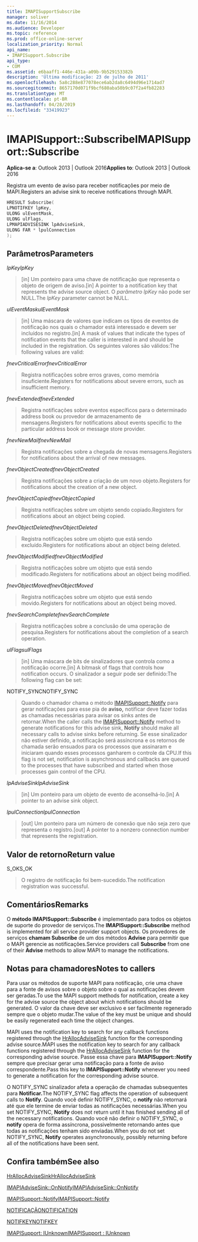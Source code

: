 ```yaml
---
title: IMAPISupportSubscribe
manager: soliver
ms.date: 11/16/2014
ms.audience: Developer
ms.topic: reference
ms.prod: office-online-server
localization_priority: Normal
api_name:
- IMAPISupport.Subscribe
api_type:
- COM
ms.assetid: e6baaff1-446e-431a-a09b-9b529153382b
description: 'Última modificação: 23 de julho de 2011'
ms.openlocfilehash: 5a8c288e877078ece6ab2da8c6494d96e1714ad7
ms.sourcegitcommit: 8657170d071f9bcf680aba50b9c07f2a4fb82283
ms.translationtype: MT
ms.contentlocale: pt-BR
ms.lasthandoff: 04/28/2019
ms.locfileid: "33419923"
---
```

# <a name="imapisupportsubscribe"></a><span data-ttu-id="3ed68-103">IMAPISupport::Subscribe</span><span class="sxs-lookup"><span data-stu-id="3ed68-103">IMAPISupport::Subscribe</span></span>

  
  
<span data-ttu-id="3ed68-104">**Aplica-se a**: Outlook 2013 | Outlook 2016</span><span class="sxs-lookup"><span data-stu-id="3ed68-104">**Applies to**: Outlook 2013 | Outlook 2016</span></span> 
  
<span data-ttu-id="3ed68-105">Registra um evento de aviso para receber notificações por meio de MAPI.</span><span class="sxs-lookup"><span data-stu-id="3ed68-105">Registers an advise sink to receive notifications through MAPI.</span></span>
  
```cpp
HRESULT Subscribe(
LPNOTIFKEY lpKey,
ULONG ulEventMask,
ULONG ulFlags,
LPMAPIADVISESINK lpAdviseSink,
ULONG FAR * lpulConnection
);
```

## <a name="parameters"></a><span data-ttu-id="3ed68-106">Parâmetros</span><span class="sxs-lookup"><span data-stu-id="3ed68-106">Parameters</span></span>

 <span data-ttu-id="3ed68-107">_lpKey_</span><span class="sxs-lookup"><span data-stu-id="3ed68-107">_lpKey_</span></span>
  
> <span data-ttu-id="3ed68-108">[in] Um ponteiro para uma chave de notificação que representa o objeto de origem de aviso.</span><span class="sxs-lookup"><span data-stu-id="3ed68-108">[in] A pointer to a notification key that represents the advise source object.</span></span> <span data-ttu-id="3ed68-109">O  _parâmetro lpKey_ não pode ser NULL.</span><span class="sxs-lookup"><span data-stu-id="3ed68-109">The  _lpKey_ parameter cannot be NULL.</span></span> 
    
 <span data-ttu-id="3ed68-110">_ulEventMask_</span><span class="sxs-lookup"><span data-stu-id="3ed68-110">_ulEventMask_</span></span>
  
> <span data-ttu-id="3ed68-111">[in] Uma máscara de valores que indicam os tipos de eventos de notificação nos quais o chamador está interessado e devem ser incluídos no registro.</span><span class="sxs-lookup"><span data-stu-id="3ed68-111">[in] A mask of values that indicate the types of notification events that the caller is interested in and should be included in the registration.</span></span> <span data-ttu-id="3ed68-112">Os seguintes valores são válidos:</span><span class="sxs-lookup"><span data-stu-id="3ed68-112">The following values are valid:</span></span>
    
 <span data-ttu-id="3ed68-113">_fnevCriticalError_</span><span class="sxs-lookup"><span data-stu-id="3ed68-113">_fnevCriticalError_</span></span>
  
> <span data-ttu-id="3ed68-114">Registra notificações sobre erros graves, como memória insuficiente.</span><span class="sxs-lookup"><span data-stu-id="3ed68-114">Registers for notifications about severe errors, such as insufficient memory.</span></span>
    
 <span data-ttu-id="3ed68-115">_fnevExtended_</span><span class="sxs-lookup"><span data-stu-id="3ed68-115">_fnevExtended_</span></span>
  
> <span data-ttu-id="3ed68-116">Registra notificações sobre eventos específicos para o determinado address book ou provedor de armazenamento de mensagens.</span><span class="sxs-lookup"><span data-stu-id="3ed68-116">Registers for notifications about events specific to the particular address book or message store provider.</span></span>
    
 <span data-ttu-id="3ed68-117">_fnevNewMail_</span><span class="sxs-lookup"><span data-stu-id="3ed68-117">_fnevNewMail_</span></span>
  
> <span data-ttu-id="3ed68-118">Registra notificações sobre a chegada de novas mensagens.</span><span class="sxs-lookup"><span data-stu-id="3ed68-118">Registers for notifications about the arrival of new messages.</span></span> 
    
 <span data-ttu-id="3ed68-119">_fnevObjectCreated_</span><span class="sxs-lookup"><span data-stu-id="3ed68-119">_fnevObjectCreated_</span></span>
  
> <span data-ttu-id="3ed68-120">Registra notificações sobre a criação de um novo objeto.</span><span class="sxs-lookup"><span data-stu-id="3ed68-120">Registers for notifications about the creation of a new object.</span></span>
    
 <span data-ttu-id="3ed68-121">_fnevObjectCopied_</span><span class="sxs-lookup"><span data-stu-id="3ed68-121">_fnevObjectCopied_</span></span>
  
> <span data-ttu-id="3ed68-122">Registra notificações sobre um objeto sendo copiado.</span><span class="sxs-lookup"><span data-stu-id="3ed68-122">Registers for notifications about an object being copied.</span></span>
    
 <span data-ttu-id="3ed68-123">_fnevObjectDeleted_</span><span class="sxs-lookup"><span data-stu-id="3ed68-123">_fnevObjectDeleted_</span></span>
  
> <span data-ttu-id="3ed68-124">Registra notificações sobre um objeto que está sendo excluído.</span><span class="sxs-lookup"><span data-stu-id="3ed68-124">Registers for notifications about an object being deleted.</span></span>
    
 <span data-ttu-id="3ed68-125">_fnevObjectModified_</span><span class="sxs-lookup"><span data-stu-id="3ed68-125">_fnevObjectModified_</span></span>
  
> <span data-ttu-id="3ed68-126">Registra notificações sobre um objeto que está sendo modificado.</span><span class="sxs-lookup"><span data-stu-id="3ed68-126">Registers for notifications about an object being modified.</span></span>
    
 <span data-ttu-id="3ed68-127">_fnevObjectMoved_</span><span class="sxs-lookup"><span data-stu-id="3ed68-127">_fnevObjectMoved_</span></span>
  
> <span data-ttu-id="3ed68-128">Registra notificações sobre um objeto que está sendo movido.</span><span class="sxs-lookup"><span data-stu-id="3ed68-128">Registers for notifications about an object being moved.</span></span>
    
 <span data-ttu-id="3ed68-129">_fnevSearchComplete_</span><span class="sxs-lookup"><span data-stu-id="3ed68-129">_fnevSearchComplete_</span></span>
  
> <span data-ttu-id="3ed68-130">Registra notificações sobre a conclusão de uma operação de pesquisa.</span><span class="sxs-lookup"><span data-stu-id="3ed68-130">Registers for notifications about the completion of a search operation.</span></span>
    
 <span data-ttu-id="3ed68-131">_ulFlags_</span><span class="sxs-lookup"><span data-stu-id="3ed68-131">_ulFlags_</span></span>
  
> <span data-ttu-id="3ed68-132">[in] Uma máscara de bits de sinalizadores que controla como a notificação ocorre.</span><span class="sxs-lookup"><span data-stu-id="3ed68-132">[in] A bitmask of flags that controls how notification occurs.</span></span> <span data-ttu-id="3ed68-133">O sinalizador a seguir pode ser definido:</span><span class="sxs-lookup"><span data-stu-id="3ed68-133">The following flag can be set:</span></span>
    
<span data-ttu-id="3ed68-134">NOTIFY_SYNC</span><span class="sxs-lookup"><span data-stu-id="3ed68-134">NOTIFY_SYNC</span></span> 
  
> <span data-ttu-id="3ed68-135">Quando o chamador chama o método [IMAPISupport::Notify](imapisupport-notify.md) para gerar notificações para esse pia de **aviso,** notificar deve fazer todas as chamadas necessárias para avisar os sinks antes de retornar.</span><span class="sxs-lookup"><span data-stu-id="3ed68-135">When the caller calls the [IMAPISupport::Notify](imapisupport-notify.md) method to generate notifications for this advise sink, **Notify** should make all necessary calls to advise sinks before returning.</span></span> <span data-ttu-id="3ed68-136">Se esse sinalizador não estiver definido, a notificação será assíncrona e os retornos de chamada serão ensuados para os processos que assinaram e iniciaram quando esses processos ganharem o controle da CPU.</span><span class="sxs-lookup"><span data-stu-id="3ed68-136">If this flag is not set, notification is asynchronous and callbacks are queued to the processes that have subscribed and started when those processes gain control of the CPU.</span></span> 
    
 <span data-ttu-id="3ed68-137">_lpAdviseSink_</span><span class="sxs-lookup"><span data-stu-id="3ed68-137">_lpAdviseSink_</span></span>
  
> <span data-ttu-id="3ed68-138">[in] Um ponteiro para um objeto de evento de aconselhá-lo.</span><span class="sxs-lookup"><span data-stu-id="3ed68-138">[in] A pointer to an advise sink object.</span></span> 
    
 <span data-ttu-id="3ed68-139">_lpulConnection_</span><span class="sxs-lookup"><span data-stu-id="3ed68-139">_lpulConnection_</span></span>
  
> <span data-ttu-id="3ed68-140">[out] Um ponteiro para um número de conexão que não seja zero que representa o registro.</span><span class="sxs-lookup"><span data-stu-id="3ed68-140">[out] A pointer to a nonzero connection number that represents the registration.</span></span>
    
## <a name="return-value"></a><span data-ttu-id="3ed68-141">Valor de retorno</span><span class="sxs-lookup"><span data-stu-id="3ed68-141">Return value</span></span>

<span data-ttu-id="3ed68-142">S_OK</span><span class="sxs-lookup"><span data-stu-id="3ed68-142">S_OK</span></span> 
  
> <span data-ttu-id="3ed68-143">O registro de notificação foi bem-sucedido.</span><span class="sxs-lookup"><span data-stu-id="3ed68-143">The notification registration was successful.</span></span>
    
## <a name="remarks"></a><span data-ttu-id="3ed68-144">Comentários</span><span class="sxs-lookup"><span data-stu-id="3ed68-144">Remarks</span></span>

<span data-ttu-id="3ed68-145">O **método IMAPISupport::Subscribe** é implementado para todos os objetos de suporte do provedor de serviços.</span><span class="sxs-lookup"><span data-stu-id="3ed68-145">The **IMAPISupport::Subscribe** method is implemented for all service provider support objects.</span></span> <span data-ttu-id="3ed68-146">Os provedores de serviços **chamam Subscribe** de um dos métodos **Advise** para permitir que o MAPI gerencie as notificações.</span><span class="sxs-lookup"><span data-stu-id="3ed68-146">Service providers call **Subscribe** from one of their **Advise** methods to allow MAPI to manage the notifications.</span></span> 
  
## <a name="notes-to-callers"></a><span data-ttu-id="3ed68-147">Notas para chamadores</span><span class="sxs-lookup"><span data-stu-id="3ed68-147">Notes to callers</span></span>

<span data-ttu-id="3ed68-148">Para usar os métodos de suporte MAPI para notificação, crie uma chave para a fonte de avisos sobre o objeto sobre o qual as notificações devem ser geradas.</span><span class="sxs-lookup"><span data-stu-id="3ed68-148">To use the MAPI support methods for notification, create a key for the advise source the object about which notifications should be generated.</span></span> <span data-ttu-id="3ed68-149">O valor da chave deve ser exclusivo e ser facilmente regenerado sempre que o objeto mudar.</span><span class="sxs-lookup"><span data-stu-id="3ed68-149">The value of the key must be unique and should be easily regenerated each time the object changes.</span></span> 
  
<span data-ttu-id="3ed68-150">MAPI uses the notification key to search for any callback functions registered through the [HrAllocAdviseSink](hrallocadvisesink.md) function for the corresponding advise source.</span><span class="sxs-lookup"><span data-stu-id="3ed68-150">MAPI uses the notification key to search for any callback functions registered through the [HrAllocAdviseSink](hrallocadvisesink.md) function for the corresponding advise source.</span></span> <span data-ttu-id="3ed68-151">Passe essa chave para **IMAPISupport::Notify** sempre que precisar gerar uma notificação para a fonte de aviso correspondente.</span><span class="sxs-lookup"><span data-stu-id="3ed68-151">Pass this key to **IMAPISupport::Notify** whenever you need to generate a notification for the corresponding advise source.</span></span> 
  
<span data-ttu-id="3ed68-152">O NOTIFY_SYNC sinalizador afeta a operação de chamadas subsequentes para **Notificar.**</span><span class="sxs-lookup"><span data-stu-id="3ed68-152">The NOTIFY_SYNC flag affects the operation of subsequent calls to **Notify**.</span></span> <span data-ttu-id="3ed68-153">Quando você definir NOTIFY_SYNC, o **notify** não retornará até que ele termine de enviar todas as notificações necessárias.</span><span class="sxs-lookup"><span data-stu-id="3ed68-153">When you set NOTIFY_SYNC, **Notify** does not return until it has finished sending all of the necessary notifications.</span></span> <span data-ttu-id="3ed68-154">Quando você não definir o NOTIFY_SYNC, o **notify** opera de forma assíncrona, possivelmente retornando antes que todas as notificações tenham sido enviadas.</span><span class="sxs-lookup"><span data-stu-id="3ed68-154">When you do not set NOTIFY_SYNC, **Notify** operates asynchronously, possibly returning before all of the notifications have been sent.</span></span> 
  
## <a name="see-also"></a><span data-ttu-id="3ed68-155">Confira também</span><span class="sxs-lookup"><span data-stu-id="3ed68-155">See also</span></span>



[<span data-ttu-id="3ed68-156">HrAllocAdviseSink</span><span class="sxs-lookup"><span data-stu-id="3ed68-156">HrAllocAdviseSink</span></span>](hrallocadvisesink.md)
  
[<span data-ttu-id="3ed68-157">IMAPIAdviseSink::OnNotify</span><span class="sxs-lookup"><span data-stu-id="3ed68-157">IMAPIAdviseSink::OnNotify</span></span>](imapiadvisesink-onnotify.md)
  
[<span data-ttu-id="3ed68-158">IMAPISupport::Notify</span><span class="sxs-lookup"><span data-stu-id="3ed68-158">IMAPISupport::Notify</span></span>](imapisupport-notify.md)
  
[<span data-ttu-id="3ed68-159">NOTIFICAÇÃO</span><span class="sxs-lookup"><span data-stu-id="3ed68-159">NOTIFICATION</span></span>](notification.md)
  
[<span data-ttu-id="3ed68-160">NOTIFKEY</span><span class="sxs-lookup"><span data-stu-id="3ed68-160">NOTIFKEY</span></span>](notifkey.md)
  
[<span data-ttu-id="3ed68-161">IMAPISupport: IUnknown</span><span class="sxs-lookup"><span data-stu-id="3ed68-161">IMAPISupport : IUnknown</span></span>](imapisupportiunknown.md)

